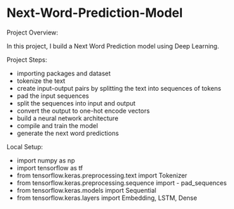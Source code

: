 # Next-Word-Prediction-Model
Project Overview:

In this project, I build a Next Word Prediction model using Deep Learning.

Project Steps:

- importing packages and dataset
- tokenize the text
- create input-output pairs by splitting the text into sequences of tokens
- pad the input sequences
- split the sequences into input and output
- convert the output to one-hot encode vectors
- build a neural network architecture
- compile and train the model
- generate the next word predictions

Local Setup:

- import numpy as np
- import tensorflow as tf
- from tensorflow.keras.preprocessing.text import Tokenizer
- from tensorflow.keras.preprocessing.sequence import - pad_sequences
- from tensorflow.keras.models import Sequential
- from tensorflow.keras.layers import Embedding, LSTM, Dense
